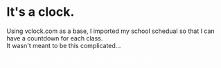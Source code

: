 <html>
  <h1>
    It's a clock.
  </h1>
  <p>
    Using vclock.com as a base, I imported my school schedual so that I can have a countdown for each class.
    <br>
    It wasn't meant to be this complicated...
  </p>
  <a href="https://thefatpotato115.github.io/Clock" style="color:white">
    Visit the live page at thefatpotato115.github.io/Clock.
  </a>
</html>
